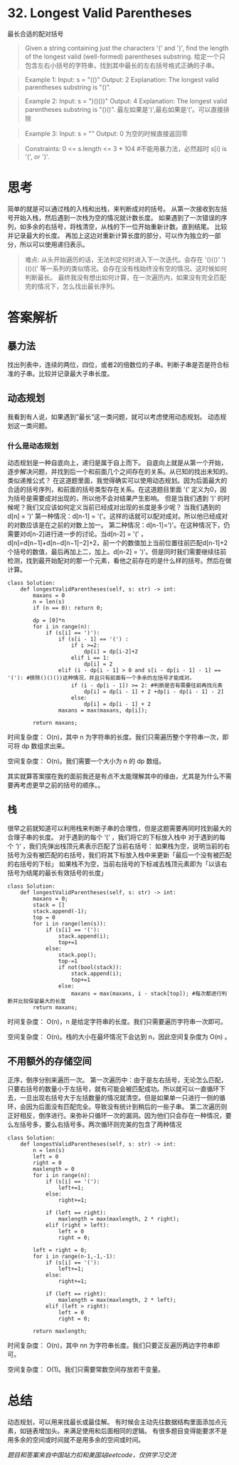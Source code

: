 # 32. Longest Valid Parentheses
最长合适的配对括号

>Given a string containing just the characters '(' and ')', find the length of the longest valid (well-formed) parentheses substring.
给定一个只包含左右小括号的字符串，找到其中最长的左右括号格式正确的子串。

>Example 1:
Input: s = "(()"
Output: 2
Explanation: The longest valid parentheses substring is "()".

>Example 2:
Input: s = ")()())"
Output: 4
Explanation: The longest valid parentheses substring is "()()".
最左如果是')',最右如果是‘(’。可以直接排除

>Example 3:
Input: s = ""
Output: 0
为空的时候直接返回零

>Constraints:
0 <= s.length <= 3 * 104 #不能用暴力法，必然超时
s[i] is '(', or ')'.

# 思考
简单的就是可以通过栈的入栈和出栈，来判断成对的括号。
从第一次接收到左括号开始入栈，然后遇到一次栈为空的情况就计数长度。
如果遇到了一次错误的序列，如多余的右括号，将栈清空，从栈的下一位开始重新计数。直到结尾。
比较并记录最大的长度。
再加上这边对重新计算长度的部分，可以作为独立的一部分，所以可以使用递归表示。
>难点:
从头开始遍历的话，无法判定何时进入下一次迭代。会存在 '()(()' ')(()((' 等一系列的类似情况。会存在没有栈始终没有空的情况。这时候如何判断最长。
最终我没有想出如何计算，在一次遍历内，如果没有完全匹配完的情况下，怎么找出最长序列。
# 答案解析
## 暴力法
找出列表中，连续的两位，四位，或者2的倍数位的子串。判断子串是否是符合标准的子串。比较并记录最大子串长度。
## 动态规划
我看到有人说，如果遇到”最长“这一类问题，就可以考虑使用动态规划。
动态规划这一类问题。
### 什么是动态规划
动态规划是一种自底向上，递归是属于自上而下。
自底向上就是从第一个开始，逐步解决问题，并找到后一个和前面几个之间存在的关系。从已知的找出未知的。类似递推公式？
在这道题里面，我觉得确实可以使用动态规划。因为后面最大的合适的括号序列，和前面的括号类型存在关系。在这道题目里面 '(' 定义为0，因为括号是需要成对出现的，所以他不会对结果产生影响。
但是当我们遇到 ‘)’ 的时候呢？我们又应该如何定义当前已经成对出现的长度是多少呢？
当我们遇到的d[n] = ')'
第一种情况：d[n-1] = '('。这样的话就可以配对成对。所以他已经成对的对数应该是在之前的对数上加一。
第二种情况：d[n-1]=')'。在这种情况下，仍需要对d[n-2]进行进一步的讨论。当d[n-2] = '(' ，d[n]=d[n−1]+d[n−d[n−1]−2]+2，前一个的数值加上当前位置往前匹配d[n-1]+2个括号的数值，最后再加上二，加上。d[n-2] = ')'。但是同时我们需要继续往前检测，找到最开始配对的那一个元素，看他之前存在的是什么样的括号。然后在做计算。

```python3
class Solution:
    def longestValidParentheses(self, s: str) -> int:
        maxans = 0
        n = len(s)
        if (n == 0): return 0;
        
        dp = [0]*n        
        for i in range(n):
            if (s[i] == ')'): 
                if (s[i - 1] == '(') :
                    if i >=2:
                        dp[i] = dp[i-2]+2
                    elif i == 1:
                        dp[i] = 2
                elif (i - dp[i - 1] > 0 and s[i - dp[i - 1] - 1] == '('): #排除()()())这种情况，并且只有前面有一个多余的左括号才能成对。
                    if (i - dp[i - 1]) >= 2: #判断是否有需要往前再找元素
                        dp[i] = dp[i - 1] + 2 +dp[i - dp[i - 1] - 2]
                    else:
                        dp[i] = dp[i - 1] + 2                
                maxans = max(maxans, dp[i]);

        return maxans;
```
时间复杂度： O(n)，其中 n 为字符串的长度。我们只需遍历整个字符串一次，即可将 dp 数组求出来。

空间复杂度： O(n)。我们需要一个大小为 n 的 dp 数组。

其实就算答案摆在我的面前我还是有点不太能理解其中的缘由，尤其是为什么不需要再考虑更早之前的括号的顺序。。
## 栈
很早之前就知道可以利用栈来判断子串的合理性，但是这题需要再同时找到最大的合理子串的长度。
对于遇到的每个 ‘(’ ，我们将它的下标放入栈中
对于遇到的每个 ‘)’ ，我们先弹出栈顶元素表示匹配了当前右括号：
如果栈为空，说明当前的右括号为没有被匹配的右括号，我们将其下标放入栈中来更新「最后一个没有被匹配的右括号的下标」
如果栈不为空，当前右括号的下标减去栈顶元素即为「以该右括号为结尾的最长有效括号的长度」

```python3
class Solution:
    def longestValidParentheses(self, s: str) -> int:
        maxans = 0;
        stack = []
        stack.append(-1);
        top = 0
        for i in range(len(s)):
            if (s[i] == '('):
                stack.append(i);
                top+=1
            else:
                stack.pop();
                top-=1
                if not(bool(stack)):
                    stack.append(i);
                    top+=1
                else: 
                    maxans = max(maxans, i - stack[top]); #每次都进行判断并比较保留最大的长度
        return maxans;
```
时间复杂度： O(n)，n 是给定字符串的长度。我们只需要遍历字符串一次即可。

空间复杂度： O(n)。栈的大小在最坏情况下会达到 n，因此空间复杂度为 O(n) 。

## 不用额外的存储空间
正序，倒序分别来遍历一次。
第一次遍历中：由于是左右括号，无论怎么匹配，只要右括号的数量小于左括号，就有可能会被匹配成功。所以就可以一直循环下去，一旦出现右括号大于左括数量的情况就清空。但是如果单一只进行一侧的循环，会因为后面没有匹配完全。导致没有统计到稍后的一些子串。
第二次遍历则正好相反，倒序进行。来弥补只循环一次的漏洞。因为他们只会存在一种情况，要么左括号多，要么右括号多。两次循环则完美的包含了两种情况
```python3
class Solution:
    def longestValidParentheses(self, s: str) -> int:
        n = len(s)
        left = 0
        right = 0
        maxlength = 0
        for i in range(n):
            if (s[i] == '('):
                left+=1;
            else:
                right+=1;
                
            if (left == right):
                maxlength = max(maxlength, 2 * right);
            elif (right > left):
                left = 0
                right = 0;
                
        left = right = 0;
        for i in range(n-1,-1,-1):
            if (s[i] == '('):
                left+=1;
            else:
                right+=1;
        
            if (left == right):
                maxlength = max(maxlength, 2 * left);
            elif (left > right):
                left = 0
                right = 0;
            
        return maxlength;
```
时间复杂度： O(n)，其中 nn 为字符串长度。我们只要正反遍历两边字符串即可。

空间复杂度： O(1)。我们只需要常数空间存放若干变量。

# 总结

动态规划，可以用来找最长或最佳解。
有时候会主动先往数据结构里面添加点元素，如链表增加头。来满足使用和后面相同的逻辑。
有很多题目变得能要求不是用多余的空间或时间就不是用多余的空间或时间。

*题目和答案来自中国站力扣和美国站leetcode，仅供学习交流*